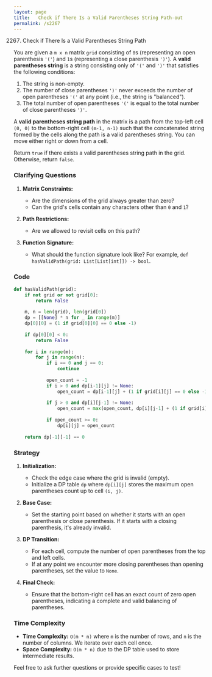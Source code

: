 ```yaml
---
layout: page
title:   Check if There Is a Valid Parentheses String Path-out
permalink: /s2267
---
```


2267. Check if There Is a Valid Parentheses String Path

You are given a `m x n` matrix `grid` consisting of `0`s (representing an open parenthesis `'('`) and `1`s (representing a close parenthesis `')'`). A **valid parentheses string** is a string consisting only of `'('` and `')'` that satisfies the following conditions:
1. The string is non-empty.
2. The number of close parentheses `')'` never exceeds the number of open parentheses `'('` at any point (i.e., the string is "balanced").
3. The total number of open parentheses `'('` is equal to the total number of close parentheses `')'`.

A **valid parentheses string path** in the matrix is a path from the top-left cell `(0, 0)` to the bottom-right cell `(m-1, n-1)` such that the concatenated string formed by the cells along the path is a valid parentheses string. You can move either right or down from a cell.

Return `true` if there exists a valid parentheses string path in the grid. Otherwise, return `false`.

### Clarifying Questions

1. **Matrix Constraints:**
   - Are the dimensions of the grid always greater than zero?
   - Can the grid's cells contain any characters other than `0` and `1`?

2. **Path Restrictions:**
   - Are we allowed to revisit cells on this path?

3. **Function Signature:**
   - What should the function signature look like? For example, `def hasValidPath(grid: List[List[int]]) -> bool`.

### Code

```python
def hasValidPath(grid):
    if not grid or not grid[0]:
        return False
    
    m, n = len(grid), len(grid[0])
    dp = [[None] * n for _ in range(m)]
    dp[0][0] = (1 if grid[0][0] == 0 else -1)
    
    if dp[0][0] < 0:
        return False
    
    for i in range(m):
        for j in range(n):
            if i == 0 and j == 0: 
                continue
            
            open_count = -1
            if i > 0 and dp[i-1][j] != None:
                open_count = dp[i-1][j] + (1 if grid[i][j] == 0 else -1)
                
            if j > 0 and dp[i][j-1] != None:
                open_count = max(open_count, dp[i][j-1] + (1 if grid[i][j] == 0 else -1))
            
            if open_count >= 0:
                dp[i][j] = open_count
            
    return dp[-1][-1] == 0
```

### Strategy

1. **Initialization:**
   - Check the edge case where the grid is invalid (empty).
   - Initialize a DP table `dp` where `dp[i][j]` stores the maximum open parentheses count up to cell `(i, j)`.

2. **Base Case:**
   - Set the starting point based on whether it starts with an open parenthesis or close parenthesis. If it starts with a closing parenthesis, it's already invalid.

3. **DP Transition:**
   - For each cell, compute the number of open parentheses from the top and left cells.
   - If at any point we encounter more closing parentheses than opening parentheses, set the value to `None`.

4. **Final Check:**
   - Ensure that the bottom-right cell has an exact count of zero open parentheses, indicating a complete and valid balancing of parentheses.

### Time Complexity

- **Time Complexity:** `O(m * n)` where `m` is the number of rows, and `n` is the number of columns. We iterate over each cell once.
- **Space Complexity:** `O(m * n)` due to the DP table used to store intermediate results.

Feel free to ask further questions or provide specific cases to test!